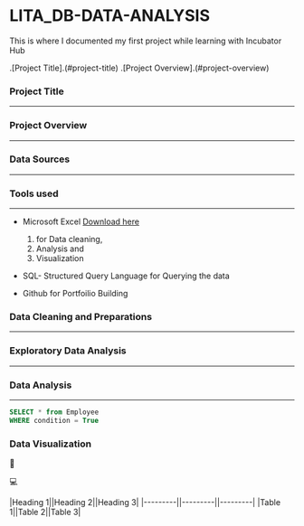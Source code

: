 # LITA_DB-DATA-ANALYSIS
This is where I documented my first project while learning with Incubator Hub

.[Project Title].(#project-title)
.[Project Overview].(#project-overview)

### Project Title
---
### Project Overview
---
### Data Sources
---
### Tools used
---
- Microsoft Excel [Download here](https://www.microsoft.com)
  1. for Data cleaning,
  2. Analysis and
  3. Visualization
  
- SQL- Structured Query Language for Querying the data
- Github for Portfoilio Building

### Data Cleaning and Preparations
---
### Exploratory Data Analysis
---
### Data Analysis
---

```SQL
SELECT * from Employee
WHERE condition = True
```

### Data Visualization

🥇

💻

|Heading 1||Heading 2||Heading 3|
|---------||---------||---------|
|Table 1||Table 2||Table 3|

